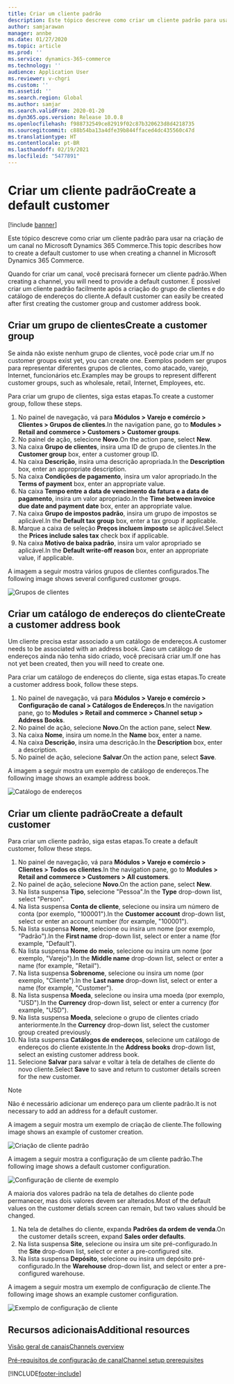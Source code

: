 ```yaml
---
title: Criar um cliente padrão
description: Este tópico descreve como criar um cliente padrão para usar na criação de um canal no Microsoft Dynamics 365 Commerce.
author: samjarawan
manager: annbe
ms.date: 01/27/2020
ms.topic: article
ms.prod: ''
ms.service: dynamics-365-commerce
ms.technology: ''
audience: Application User
ms.reviewer: v-chgri
ms.custom: ''
ms.assetid: ''
ms.search.region: Global
ms.author: samjar
ms.search.validFrom: 2020-01-20
ms.dyn365.ops.version: Release 10.0.8
ms.openlocfilehash: f988732549ce82919f02c87b320623d8d4218735
ms.sourcegitcommit: c88b54ba13a4dfe39b844ffaced4dc435560c47d
ms.translationtype: HT
ms.contentlocale: pt-BR
ms.lasthandoff: 02/19/2021
ms.locfileid: "5477891"
---
```

# <a name="create-a-default-customer"></a><span data-ttu-id="93afd-103">Criar um cliente padrão</span><span class="sxs-lookup"><span data-stu-id="93afd-103">Create a default customer</span></span>

[!include [banner](includes/banner.md)]

<span data-ttu-id="93afd-104">Este tópico descreve como criar um cliente padrão para usar na criação de um canal no Microsoft Dynamics 365 Commerce.</span><span class="sxs-lookup"><span data-stu-id="93afd-104">This topic describes how to create a default customer to use when creating a channel in Microsoft Dynamics 365 Commerce.</span></span>

<span data-ttu-id="93afd-105">Quando for criar um canal, você precisará fornecer um cliente padrão.</span><span class="sxs-lookup"><span data-stu-id="93afd-105">When creating a channel, you will need to provide a default customer.</span></span> <span data-ttu-id="93afd-106">É possível criar um cliente padrão facilmente após a criação do grupo de clientes e do catálogo de endereços do cliente.</span><span class="sxs-lookup"><span data-stu-id="93afd-106">A default customer can easily be created after first creating the customer group and customer address book.</span></span>

## <a name="create-a-customer-group"></a><span data-ttu-id="93afd-107">Criar um grupo de clientes</span><span class="sxs-lookup"><span data-stu-id="93afd-107">Create a customer group</span></span>

<span data-ttu-id="93afd-108">Se ainda não existe nenhum grupo de clientes, você pode criar um.</span><span class="sxs-lookup"><span data-stu-id="93afd-108">If no customer groups exist yet, you can create one.</span></span> <span data-ttu-id="93afd-109">Exemplos podem ser grupos para representar diferentes grupos de clientes, como atacado, varejo, Internet, funcionários etc.</span><span class="sxs-lookup"><span data-stu-id="93afd-109">Examples may be groups to represent different customer groups, such as wholesale, retail, Internet, Employees, etc.</span></span>

<span data-ttu-id="93afd-110">Para criar um grupo de clientes, siga estas etapas.</span><span class="sxs-lookup"><span data-stu-id="93afd-110">To create a customer group, follow these steps.</span></span>

1. <span data-ttu-id="93afd-111">No painel de navegação, vá para **Módulos \> Varejo e comércio \> Clientes \> Grupos de clientes**.</span><span class="sxs-lookup"><span data-stu-id="93afd-111">In the navigation pane, go to **Modules \> Retail and commerce \> Customers \> Customer groups**.</span></span>
1. <span data-ttu-id="93afd-112">No painel de ação, selecione **Novo**.</span><span class="sxs-lookup"><span data-stu-id="93afd-112">On the action pane, select **New**.</span></span>
1. <span data-ttu-id="93afd-113">Na caixa **Grupo de clientes**, insira uma ID de grupo de clientes.</span><span class="sxs-lookup"><span data-stu-id="93afd-113">In the **Customer group** box, enter a customer group ID.</span></span>
1. <span data-ttu-id="93afd-114">Na caixa **Descrição**, insira uma descrição apropriada.</span><span class="sxs-lookup"><span data-stu-id="93afd-114">In the **Description** box, enter an appropriate description.</span></span>
1. <span data-ttu-id="93afd-115">Na caixa **Condições de pagamento**, insira um valor apropriado.</span><span class="sxs-lookup"><span data-stu-id="93afd-115">In the **Terms of payment** box, enter an appropriate value.</span></span>
1. <span data-ttu-id="93afd-116">Na caixa **Tempo entre a data de vencimento da fatura e a data de pagamento**, insira um valor apropriado.</span><span class="sxs-lookup"><span data-stu-id="93afd-116">In the **Time between invoice due date and payment date** box, enter an appropriate value.</span></span>
1. <span data-ttu-id="93afd-117">Na caixa **Grupo de impostos padrão**, insira um grupo de impostos se aplicável.</span><span class="sxs-lookup"><span data-stu-id="93afd-117">In the **Default tax group** box, enter a tax group if applicable.</span></span>
1. <span data-ttu-id="93afd-118">Marque a caixa de seleção **Preços incluem imposto** se aplicável.</span><span class="sxs-lookup"><span data-stu-id="93afd-118">Select the **Prices include sales tax** check box if applicable.</span></span>
1. <span data-ttu-id="93afd-119">Na caixa **Motivo de baixa padrão**, insira um valor apropriado se aplicável.</span><span class="sxs-lookup"><span data-stu-id="93afd-119">In the **Default write-off reason** box, enter an appropriate value, if applicable.</span></span>

<span data-ttu-id="93afd-120">A imagem a seguir mostra vários grupos de clientes configurados.</span><span class="sxs-lookup"><span data-stu-id="93afd-120">The following image shows several configured customer groups.</span></span>

![Grupos de clientes](media/customer-groups.png)

## <a name="create-a-customer-address-book"></a><span data-ttu-id="93afd-122">Criar um catálogo de endereços do cliente</span><span class="sxs-lookup"><span data-stu-id="93afd-122">Create a customer address book</span></span>

<span data-ttu-id="93afd-123">Um cliente precisa estar associado a um catálogo de endereços.</span><span class="sxs-lookup"><span data-stu-id="93afd-123">A customer needs to be associated with an address book.</span></span> <span data-ttu-id="93afd-124">Caso um catálogo de endereços ainda não tenha sido criado, você precisará criar um.</span><span class="sxs-lookup"><span data-stu-id="93afd-124">If one has not yet been created, then you will need to create one.</span></span>

<span data-ttu-id="93afd-125">Para criar um catálogo de endereços do cliente, siga estas etapas.</span><span class="sxs-lookup"><span data-stu-id="93afd-125">To create a customer address book, follow these steps.</span></span>

1. <span data-ttu-id="93afd-126">No painel de navegação, vá para **Módulos \> Varejo e comércio \> Configuração de canal \> Catálogos de Endereços**.</span><span class="sxs-lookup"><span data-stu-id="93afd-126">In the navigation pane, go to **Modules \> Retail and commerce \> Channel setup \> Address Books**.</span></span>
1. <span data-ttu-id="93afd-127">No painel de ação, selecione **Novo**.</span><span class="sxs-lookup"><span data-stu-id="93afd-127">On the action pane, select **New**.</span></span>
1. <span data-ttu-id="93afd-128">Na caixa **Nome**, insira um nome.</span><span class="sxs-lookup"><span data-stu-id="93afd-128">In the **Name** box, enter a name.</span></span>
1. <span data-ttu-id="93afd-129">Na caixa **Descrição**, insira uma descrição.</span><span class="sxs-lookup"><span data-stu-id="93afd-129">In the **Description** box, enter a description.</span></span>
1. <span data-ttu-id="93afd-130">No painel de ação, selecione **Salvar**.</span><span class="sxs-lookup"><span data-stu-id="93afd-130">On the action pane, select **Save**.</span></span>

<span data-ttu-id="93afd-131">A imagem a seguir mostra um exemplo de catálogo de endereços.</span><span class="sxs-lookup"><span data-stu-id="93afd-131">The following image shows an example address book.</span></span>

![Catálogo de endereços](media/address-book.png)

## <a name="create-a-default-customer"></a><span data-ttu-id="93afd-133">Criar um cliente padrão</span><span class="sxs-lookup"><span data-stu-id="93afd-133">Create a default customer</span></span>

<span data-ttu-id="93afd-134">Para criar um cliente padrão, siga estas etapas.</span><span class="sxs-lookup"><span data-stu-id="93afd-134">To create a default customer, follow these steps.</span></span>

1. <span data-ttu-id="93afd-135">No painel de navegação, vá para **Módulos \> Varejo e comércio \> Clientes \> Todos os clientes**.</span><span class="sxs-lookup"><span data-stu-id="93afd-135">In the navigation pane, go to **Modules \> Retail and commerce \> Customers \> All customers**.</span></span>
1. <span data-ttu-id="93afd-136">No painel de ação, selecione **Novo**.</span><span class="sxs-lookup"><span data-stu-id="93afd-136">On the action pane, select **New**.</span></span>
1. <span data-ttu-id="93afd-137">Na lista suspensa **Tipo**, selecione "Pessoa".</span><span class="sxs-lookup"><span data-stu-id="93afd-137">In the **Type** drop-down list, select "Person".</span></span>
1. <span data-ttu-id="93afd-138">Na lista suspensa **Conta de cliente**, selecione ou insira um número de conta (por exemplo, "100001").</span><span class="sxs-lookup"><span data-stu-id="93afd-138">In the **Customer account** drop-down list, select or enter an account number (for example, "100001").</span></span>
1. <span data-ttu-id="93afd-139">Na lista suspensa **Nome**, selecione ou insira um nome (por exemplo, "Padrão").</span><span class="sxs-lookup"><span data-stu-id="93afd-139">In the **First name** drop-down list, select or enter a name (for example, "Default").</span></span>
1. <span data-ttu-id="93afd-140">Na lista suspensa **Nome do meio**, selecione ou insira um nome (por exemplo, "Varejo").</span><span class="sxs-lookup"><span data-stu-id="93afd-140">In the **Middle name** drop-down list, select or enter a name (for example, "Retail").</span></span>
1. <span data-ttu-id="93afd-141">Na lista suspensa **Sobrenome**, selecione ou insira um nome (por exemplo, "Cliente").</span><span class="sxs-lookup"><span data-stu-id="93afd-141">In the **Last name** drop-down list, select or enter a name (for example, "Customer").</span></span>
1. <span data-ttu-id="93afd-142">Na lista suspensa **Moeda**, selecione ou insira uma moeda (por exemplo, "USD").</span><span class="sxs-lookup"><span data-stu-id="93afd-142">In the **Currency** drop-down list, select or enter a currency (for example, "USD").</span></span>
1. <span data-ttu-id="93afd-143">Na lista suspensa **Moeda**, selecione o grupo de clientes criado anteriormente.</span><span class="sxs-lookup"><span data-stu-id="93afd-143">In the **Currency** drop-down list, select the customer group created previously.</span></span>
1. <span data-ttu-id="93afd-144">Na lista suspensa **Catálogos de endereços**, selecione um catálogo de endereços do cliente existente.</span><span class="sxs-lookup"><span data-stu-id="93afd-144">In the **Address books**  drop-down list, select an existing customer address book.</span></span>
1. <span data-ttu-id="93afd-145">Selecione **Salvar** para salvar e voltar à tela de detalhes de cliente do novo cliente.</span><span class="sxs-lookup"><span data-stu-id="93afd-145">Select **Save** to save and return to customer details screen for the new customer.</span></span>

> [!NOTE]
> <span data-ttu-id="93afd-146">Não é necessário adicionar um endereço para um cliente padrão.</span><span class="sxs-lookup"><span data-stu-id="93afd-146">It is not necessary to add an address for a default customer.</span></span>

<span data-ttu-id="93afd-147">A imagem a seguir mostra um exemplo de criação de cliente.</span><span class="sxs-lookup"><span data-stu-id="93afd-147">The following image shows an example of customer creation.</span></span>

![Criação de cliente padrão](media/default-customer-creation.png)

<span data-ttu-id="93afd-149">A imagem a seguir mostra a configuração de um cliente padrão.</span><span class="sxs-lookup"><span data-stu-id="93afd-149">The following image shows a default customer configuration.</span></span>

![Configuração de cliente de exemplo](media/default-customer-configuration1.png)

<span data-ttu-id="93afd-151">A maioria dos valores padrão na tela de detalhes do cliente pode permanecer, mas dois valores devem ser alterados.</span><span class="sxs-lookup"><span data-stu-id="93afd-151">Most of the default values on the customer detials screen can remain, but two values should be changed.</span></span>

1. <span data-ttu-id="93afd-152">Na tela de detalhes do cliente, expanda **Padrões da ordem de venda**.</span><span class="sxs-lookup"><span data-stu-id="93afd-152">On the customer details screen, expand **Sales order defaults**.</span></span>
1. <span data-ttu-id="93afd-153">Na lista suspensa **Site**, selecione ou insira um site pré-configurado.</span><span class="sxs-lookup"><span data-stu-id="93afd-153">In the **Site** drop-down list, select or enter a pre-configured site.</span></span>
1. <span data-ttu-id="93afd-154">Na lista suspensa **Depósito**, selecione ou insira um depósito pré-configurado.</span><span class="sxs-lookup"><span data-stu-id="93afd-154">In the **Warehouse** drop-down list, and select or enter a pre-configured warehouse.</span></span>

<span data-ttu-id="93afd-155">A imagem a seguir mostra um exemplo de configuração de cliente.</span><span class="sxs-lookup"><span data-stu-id="93afd-155">The following image shows an example customer configuration.</span></span>

![Exemplo de configuração de cliente](media/default-customer-configuration2.png)

## <a name="additional-resources"></a><span data-ttu-id="93afd-157">Recursos adicionais</span><span class="sxs-lookup"><span data-stu-id="93afd-157">Additional resources</span></span>

[<span data-ttu-id="93afd-158">Visão geral de canais</span><span class="sxs-lookup"><span data-stu-id="93afd-158">Channels overview</span></span>](channels-overview.md)

[<span data-ttu-id="93afd-159">Pré-requisitos de configuração de canal</span><span class="sxs-lookup"><span data-stu-id="93afd-159">Channel setup prerequisites</span></span>](channels-prerequisites.md)


[!INCLUDE[footer-include](../includes/footer-banner.md)]
